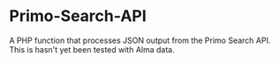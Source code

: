 # Primo-Search-API
A PHP function that processes JSON output from the Primo Search API. This is hasn't yet been tested with Alma data.
